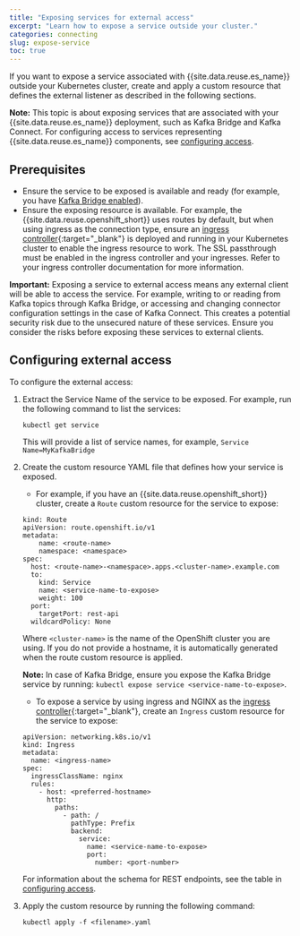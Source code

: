 ```yaml
---
title: "Exposing services for external access"
excerpt: "Learn how to expose a service outside your cluster."
categories: connecting
slug: expose-service
toc: true
---
```


If you want to expose a service associated with {{site.data.reuse.es_name}} outside your Kubernetes cluster, create and apply a custom resource that defines the external listener as described in the following sections.

**Note:** This topic is about exposing services that are associated with your {{site.data.reuse.es_name}} deployment, such as Kafka Bridge and Kafka Connect. For configuring access to services representing {{site.data.reuse.es_name}} components, see [configuring access](../../installing/configuring/#configuring-access).

## Prerequisites

- Ensure the service to be exposed is available and ready (for example, you have [Kafka Bridge enabled](../../installing/configuring/#enabling-and-configuring-kafka-bridge)).
- Ensure the exposing resource is available. For example, the {{site.data.reuse.openshift_short}} uses routes by default, but when using ingress as the connection type, ensure an [ingress controller](https://kubernetes.io/docs/concepts/services-networking/ingress-controllers/){:target="_blank"} is deployed and running in your Kubernetes cluster to enable the ingress resource to work. The SSL passthrough must be enabled in the ingress controller and your ingresses. Refer to your ingress controller documentation for more information.

**Important:** Exposing a service to external access means any external client will be able to access the service. For example, writing to or reading from Kafka topics through Kafka Bridge, or accessing and changing connector configuration settings in the case of Kafka Connect. This creates a potential security risk due to the unsecured nature of these services. Ensure you consider the risks before exposing these services to external clients.

## Configuring external access

To configure the external access:

1. Extract the Service Name of the service to be exposed. For example, run the following command to list the services:

   `kubectl get service`

   This will provide a list of service names, for example, `Service Name=MyKafkaBridge`

2. Create the custom resource YAML file that defines how your service is exposed.

   - For example, if you have an {{site.data.reuse.openshift_short}} cluster, create a `Route` custom resource for the service to expose:

   ```
   kind: Route
   apiVersion: route.openshift.io/v1
   metadata:
       name: <route-name>
       namespace: <namespace>
   spec:
     host: <route-name>-<namespace>.apps.<cluster-name>.example.com
     to:
       kind: Service
       name: <service-name-to-expose>
       weight: 100
     port:
       targetPort: rest-api
     wildcardPolicy: None
   ```

   Where `<cluster-name>` is the name of the OpenShift cluster you are using. If you do not provide a hostname, it is automatically generated when the route custom resource is applied.

   **Note:** In case of Kafka Bridge, ensure you expose the Kafka Bridge service by running: `kubectl expose service <service-name-to-expose>`.

   - To expose a service by using ingress and NGINX as the [ingress controller](https://kubernetes.github.io/ingress-nginx/deploy/){:target="_blank"}, create an `Ingress` custom resource for the service to expose:

   ```
   apiVersion: networking.k8s.io/v1
   kind: Ingress
   metadata:
     name: <ingress-name>
   spec:
     ingressClassName: nginx
     rules:
       - host: <preferred-hostname>
         http:
           paths:
             - path: /
               pathType: Prefix
               backend:
                 service:
                   name: <service-name-to-expose>
                   port:
                     number: <port-number>
   ```
   For information about the schema for REST endpoints, see the table in [configuring access](../../installing/configuring/#rest-services-access).


3. Apply the custom resource by running the following command:

   `kubectl apply -f <filename>.yaml`
